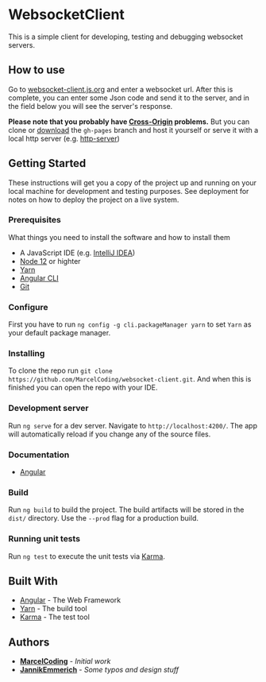 # WebsocketClient
This is a simple client for developing, testing and debugging websocket servers.

## How to use
Go to [websocket-client.js.org](https://websocket-client.js.org/) and enter a websocket url.
After this is complete, you can enter some Json code and send it to the server, and in the field below you will see the server's response.

**Please note that you probably have [Cross-Origin](https://developer.mozilla.org/en-US/docs/Web/HTTP/CORS) problems.**
But you can clone or [download](https://github.com/MarcelCoding/websocket-client/archive/gh-pages.zip) the `gh-pages` branch and host it yourself or serve it with a local http server (e.g. [http-server](https://www.npmjs.com/package/http-server))

## Getting Started
These instructions will get you a copy of the project up and running on your local machine for development and testing purposes. See deployment for notes on how to deploy the project on a live system.

### Prerequisites

What things you need to install the software and how to install them

* A JavaScript IDE (e.g. [IntelliJ IDEA](https://www.jetbrains.com/idea/))
* [Node 12](https://nodejs.org/) or highter
* [Yarn](https://yarnpkg.com/)
* [Angular CLI](https://cli.angular.io/)
* [Git](https://git-scm.com/)

### Configure
First you have to run `ng config -g cli.packageManager yarn` to set `Yarn` as your default package manager.

### Installing

To clone the repo run `git clone https://github.com/MarcelCoding/websocket-client.git`.
And when this is finished you can open the repo with your IDE.

### Development server

Run `ng serve` for a dev server. Navigate to `http://localhost:4200/`. The app will automatically reload if you change any of the source files.

### Documentation
 * [Angular](https://angular.io/docs)

### Build

Run `ng build` to build the project. The build artifacts will be stored in the `dist/` directory. Use the `--prod` flag for a production build.

### Running unit tests

Run `ng test` to execute the unit tests via [Karma](https://karma-runner.github.io/).

<!--- 
### Running end-to-end tests

Run `ng e2e` to execute the end-to-end tests via [Protractor](http://www.protractortest.org/).
-->

## Built With

* [Angular](https://angular.io/) - The Web Framework
* [Yarn](https://yarnpkg.com/) - The build tool
* [Karma](https://karma-runner.github.io/) - The test tool

## Authors

* [**MarcelCoding**](https://github.com/MarcelCoding/) - *Initial work*
* [**JannikEmmerich**](https://github.com/JannikEmmerich/) - *Some typos and design stuff*
